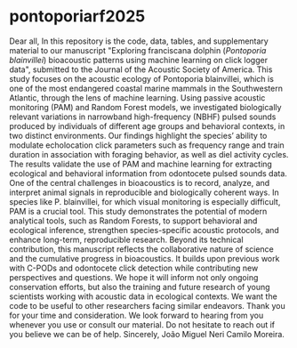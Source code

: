 # pontoporiarf2025
Dear all,
In this repository is the code, data, tables, and supplementary material to our manuscript "Exploring franciscana dolphin (_Pontoporia blainvillei_) bioacoustic patterns using machine learning on click logger data", submitted to the Journal of the Acoustic Society of America.
This study focuses on the acoustic ecology of Pontoporia blainvillei, which is one of the most endangered coastal marine mammals in the Southwestern Atlantic, through the lens of machine learning. Using passive acoustic monitoring (PAM) and Random Forest models, we investigated biologically relevant variations in narrowband high-frequency (NBHF) pulsed sounds produced by individuals of different age groups and behavioral contexts, in two distinct environments. Our findings highlight the species’ ability to modulate echolocation click parameters such as frequency range and train duration in association with foraging behavior, as well as diel activity cycles. The results validate the use of PAM and machine learning for extracting ecological and behavioral information from odontocete pulsed sounds data.
One of the central challenges in bioacoustics is to record, analyze, and interpret animal signals in reproducible and biologically coherent ways. In species like P. blainvillei, for which visual monitoring is especially difficult, PAM is a crucial tool. This study demonstrates the potential of modern analytical tools, such as Random Forests, to support behavioral and ecological inference, strengthen species-specific acoustic protocols, and enhance long-term, reproducible research.
Beyond its technical contribution, this manuscript reflects the collaborative nature of science and the cumulative progress in bioacoustics. It builds upon previous work with C-PODs and odontocete click detection while contributing new perspectives and questions. We hope it will inform not only ongoing conservation efforts, but also the training and future research of young scientists working with acoustic data in ecological contexts.
We want the code to be useful to other researchers facing similar endeavors. 
Thank you for your time and consideration. We look forward to hearing from you whenever you use or consult our material.
Do not hesitate to reach out if you believe we can be of help.
Sincerely,
João Miguel Neri Camilo Moreira.
